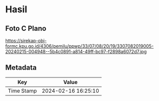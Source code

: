 # Hasil

## Foto C Plano

https://sirekap-obj-formc.kpu.go.id/4306/pemilu/ppwp/33/07/08/20/19/3307082019005-20240215-004948--5b4c0891-a814-49ff-bc97-f2898a6072d7.jpg


## Metadata

| Key        | Value               |
| ---------- | ------------------- |
| Time Stamp | 2024-02-16 16:25:10 |



